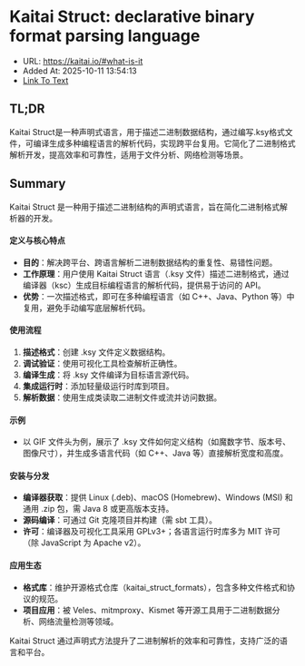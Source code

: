 # Kaitai Struct: declarative binary format parsing language
- URL: https://kaitai.io/#what-is-it
- Added At: 2025-10-11 13:54:13
- [Link To Text](2025-10-11-kaitai-struct-declarative-binary-format-parsing-language_raw.md)

## TL;DR
Kaitai Struct是一种声明式语言，用于描述二进制数据结构，通过编写.ksy格式文件，可编译生成多种编程语言的解析代码，实现跨平台复用。它简化了二进制格式解析开发，提高效率和可靠性，适用于文件分析、网络检测等场景。

## Summary
Kaitai Struct 是一种用于描述二进制结构的声明式语言，旨在简化二进制格式解析器的开发。

#### 定义与核心特点
- **目的**：解决跨平台、跨语言解析二进制数据结构的重复性、易错性问题。
- **工作原理**：用户使用 Kaitai Struct 语言（.ksy 文件）描述二进制格式，通过编译器（ksc）生成目标编程语言的解析代码，提供易于访问的 API。
- **优势**：一次描述格式，即可在多种编程语言（如 C++、Java、Python 等）中复用，避免手动编写底层解析代码。

#### 使用流程
1. **描述格式**：创建 .ksy 文件定义数据结构。
2. **调试验证**：使用可视化工具检查解析正确性。
3. **编译生成**：将 .ksy 文件编译为目标语言源代码。
4. **集成运行时**：添加轻量级运行时库到项目。
5. **解析数据**：使用生成类读取二进制文件或流并访问数据。

#### 示例
- 以 GIF 文件头为例，展示了 .ksy 文件如何定义结构（如魔数字节、版本号、图像尺寸），并生成多语言代码（如 C++、Java 等）直接解析宽度和高度。

#### 安装与分发
- **编译器获取**：提供 Linux (.deb)、macOS (Homebrew)、Windows (MSI) 和通用 .zip 包，需 Java 8 或更高版本支持。
- **源码编译**：可通过 Git 克隆项目并构建（需 sbt 工具）。
- **许可**：编译器及可视化工具采用 GPLv3+；各语言运行时库多为 MIT 许可（除 JavaScript 为 Apache v2）。

#### 应用生态
- **格式库**：维护开源格式仓库（kaitai_struct_formats），包含多种文件格式和协议的规范。
- **项目应用**：被 Veles、mitmproxy、Kismet 等开源工具用于二进制数据分析、网络流量检测等领域。

Kaitai Struct 通过声明式方法提升了二进制解析的效率和可靠性，支持广泛的语言和平台。
